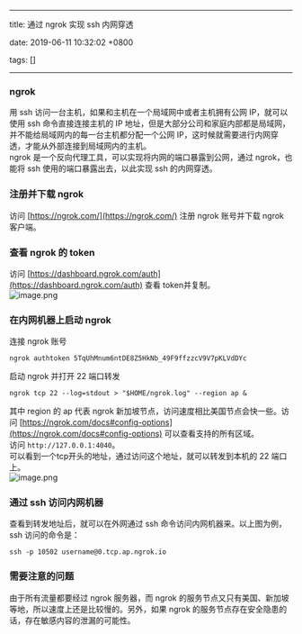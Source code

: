 
---

title: 通过 ngrok 实现 ssh 内网穿透

date: 2019-06-11 10:32:02 +0800

tags: []

---
<a name="sBcEB"></a>
### ngrok
用 ssh 访问一台主机，如果和主机在一个局域网中或者主机拥有公网 IP，就可以使用 ssh 命令直接连接主机的 IP 地址，但是大部分公司和家庭内部都是局域网，并不能给局域网内的每一台主机都分配一个公网 IP，这时候就需要进行内网穿透，才能从外部连接到局域网内的主机。<br />ngrok 是一个反向代理工具，可以实现将内网的端口暴露到公网，通过 ngrok，也能将 ssh 使用的端口暴露出去，以此实现 ssh 的内网穿透。
<a name="x1f25"></a>
### 注册并下载 ngrok
访问 [https://ngrok.com/](https://ngrok.com/) 注册 ngrok 账号并下载 ngrok 客户端。
<a name="KHUYu"></a>
### 查看 ngrok 的 token
访问 [https://dashboard.ngrok.com/auth](https://dashboard.ngrok.com/auth) 查看 token并复制。<br />![image.png](https://cdn.nlark.com/yuque/0/2019/png/263301/1560220387673-d86bc6f3-0819-4920-9150-b84294d3fd47.png#align=left&display=inline&height=130&name=image.png&originHeight=130&originWidth=606&size=48864&status=done&width=606)
<a name="A8baD"></a>
### 在内网机器上启动 ngrok
连接 ngrok 账号
```
ngrok authtoken 5TqUhMnum6ntDE8Z5HkNb_49F9ffzzcV9V7pKLVdDYc
```
启动 ngrok 并打开 22 端口转发
```
ngrok tcp 22 --log=stdout > "$HOME/ngrok.log" --region ap &
```
其中 region 的 ap 代表 ngrok 新加坡节点，访问速度相比美国节点会快一些。访问 [https://ngrok.com/docs#config-options](https://ngrok.com/docs#config-options) 可以查看支持的所有区域。<br />访问 `http://127.0.0.1:4040`。<br />可以看到一个tcp开头的地址，通过访问这个地址，就可以转发到本机的 22 端口上。<br />![image.png](https://cdn.nlark.com/yuque/0/2019/png/263301/1560220374479-eab9837f-3df4-4d3b-bf53-2f03678abcee.png#align=left&display=inline&height=181&name=image.png&originHeight=181&originWidth=603&size=44348&status=done&width=603)
<a name="fDLJA"></a>
### 通过 ssh 访问内网机器
查看到转发地址后，就可以在外网通过 ssh 命令访问内网机器来。以上图为例，ssh 访问的命令是：
```
ssh -p 10502 username@0.tcp.ap.ngrok.io
```
<a name="R8uO4"></a>
### 需要注意的问题
由于所有流量都要经过 ngrok 服务器，而 ngrok 的服务节点又只有美国、新加坡等地，所以速度上还是比较慢的。另外，如果 ngrok 的服务节点存在安全隐患的话，存在敏感内容的泄漏的可能性。


